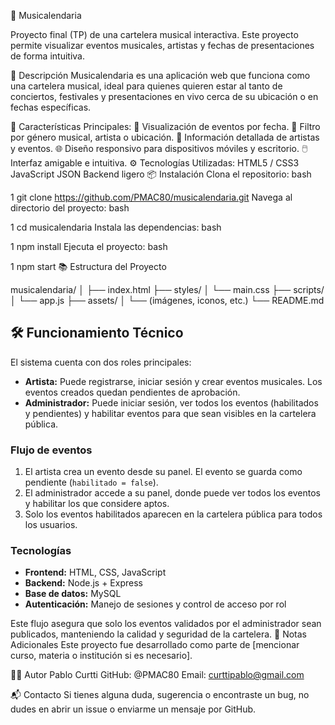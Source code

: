 🎵 Musicalendaria

Proyecto final (TP) de una cartelera musical interactiva.
Este proyecto permite visualizar eventos musicales, artistas y fechas de presentaciones de forma intuitiva.

📌 Descripción
Musicalendaria es una aplicación web que funciona como una cartelera musical, ideal para quienes quieren estar al tanto de conciertos, festivales y presentaciones en vivo cerca de su ubicación o en fechas específicas.

🧩 Características Principales:
📅 Visualización de eventos por fecha.
📍 Filtro por género musical, artista o ubicación.
🎤 Información detallada de artistas y eventos.
🌐 Diseño responsivo para dispositivos móviles y escritorio.
🖱️ Interfaz amigable e intuitiva.
⚙️ Tecnologías Utilizadas:
HTML5 / CSS3
JavaScript 
JSON 
Backend ligero
📦 Instalación
Clona el repositorio:
bash


1
git clone https://github.com/PMAC80/musicalendaria.git 
Navega al directorio del proyecto:
bash


1
cd musicalendaria
Instala las dependencias:
bash


1
npm install
Ejecuta el proyecto:
bash


1
npm start
📚 Estructura del Proyecto


musicalendaria/
│
├── index.html
├── styles/
│   └── main.css
├── scripts/
│   └── app.js
├── assets/
│   └── (imágenes, iconos, etc.)
└── README.md
## 🛠️ Funcionamiento Técnico

El sistema cuenta con dos roles principales:

- **Artista:** Puede registrarse, iniciar sesión y crear eventos musicales. Los eventos creados quedan pendientes de aprobación.
- **Administrador:** Puede iniciar sesión, ver todos los eventos (habilitados y pendientes) y habilitar eventos para que sean visibles en la cartelera pública.

### Flujo de eventos
1. El artista crea un evento desde su panel. El evento se guarda como pendiente (`habilitado = false`).
2. El administrador accede a su panel, donde puede ver todos los eventos y habilitar los que considere aptos.
3. Solo los eventos habilitados aparecen en la cartelera pública para todos los usuarios.

### Tecnologías
- **Frontend:** HTML, CSS, JavaScript
- **Backend:** Node.js + Express
- **Base de datos:** MySQL
- **Autenticación:** Manejo de sesiones y control de acceso por rol

Este flujo asegura que solo los eventos validados por el administrador sean publicados, manteniendo la calidad y seguridad de la cartelera.
📝 Notas Adicionales
Este proyecto fue desarrollado como parte de [mencionar curso, materia o institución si es necesario]. 

👨‍💻 Autor
Pablo Curtti
GitHub: @PMAC80
Email: curttipablo@gmail.com 

📬 Contacto
Si tienes alguna duda, sugerencia o encontraste un bug, no dudes en abrir un issue o enviarme un mensaje por GitHub.

